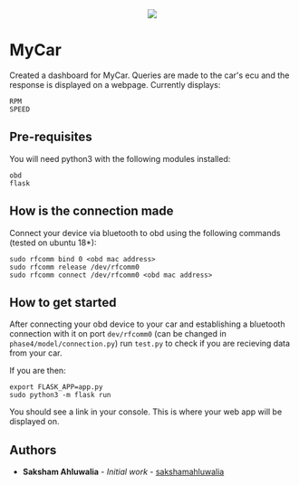<div align="center">
  <img src ="http://www.icym.edu.my/v13/images/python-developers_b02fb.png" />
</div>


# MyCar
Created a dashboard for MyCar. Queries are made to the car's ecu and the response is displayed on a webpage. Currently displays:
```
RPM 
SPEED
```

## Pre-requisites
You will need python3 with the following modules installed:
```
obd
flask
```

## How is the connection made
Connect your device via bluetooth to obd using the following commands (tested on ubuntu 18*):
```
sudo rfcomm bind 0 <obd mac address>
sudo rfcomm release /dev/rfcomm0 
sudo rfcomm connect /dev/rfcomm0 <obd mac address>
```

## How to get started
After connecting your obd device to your car and establishing a bluetooth connection with it on port `dev/rfcomm0` (can be
changed in `phase4/model/connection.py`) run `test.py` to check if you are recieving data from your car.

If you are then:
```
export FLASK_APP=app.py
sudo python3 -m flask run
```
You should see a link in your console. This is where your web app will be displayed on.

## Authors
* **Saksham Ahluwalia** - *Initial work* - [sakshamahluwalia](https://github.com/sakshamahluwalia)
